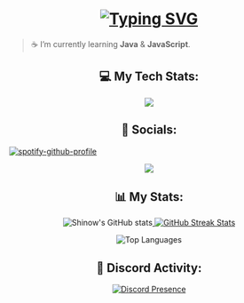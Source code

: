 <h1 align="center">
  <a href="https://git.io/typing-svg">
  <img src="https://readme-typing-svg.demolab.com?font=Fira+Code&pause=1000&color=F7F7F7&center=true&vCenter=true&width=435&lines=Hi+%F0%9F%91%8B%F0%9F%8F%BD%2C+I'm+Shinow" alt="Typing SVG" /></a>
</h1>

> ☕ I’m currently learning **Java** & **JavaScript**.

<div align="center"> 
  <h2>💻 My Tech Stats:</h2>
</div>

<p align="center">
  <a href="https://skillicons.dev">
    <img src="https://skillicons.dev/icons?i=html,css,figma,vscode,github,ps,pr" />
  </a>
</p>

<div align="center"> 
  <h2>🧩 Socials:</h2>
</div>

[![spotify-github-profile](https://spotify-github-profile.kittinanx.com/api/view?uid=31usjd2c4fwkak7r4la5mqxv6tuu&cover_image=true&theme=compact&show_offline=true&background_color=121212&interchange=false)](https://spotify-github-profile.kittinanx.com/api/view?uid=31usjd2c4fwkak7r4la5mqxv6tuu&redirect=true)

<p align="center">
  <a href="https://github.com/kittinan/spotify-github-profile">
    <img src="https://spotify-github-profile.kittinanx.com/api/view?uid=31jqgkwg5v5mqkgk2aks7rhzkdlq&cover_image=true&theme=novatorem&show_offline=false&background_color=000000&interchange=false&bar_color=ffaa00&bar_color_cover=true](https://spotify-github-profile.kittinanx.com/api/view?uid=31usjd2c4fwkak7r4la5mqxv6tuu&cover_image=true&theme=compact&show_offline=true&background_color=121212&interchange=false)](https://spotify-github-profile.kittinanx.com/api/view?uid=31usjd2c4fwkak7r4la5mqxv6tuu&cover_image=true&theme=compact&show_offline=true&background_color=121212&interchange=false)](https://spotify-github-profile.kittinanx.com/api/view?uid=31usjd2c4fwkak7r4la5mqxv6tuu&redirect=true)" />
  </a>
</p>

<div align="center"> 
  <h2>📊 My Stats:</h2>
</div>

<div align="center">
  <a href="https://github.com/anuraghazra/github-readme-stats">
    <img src="https://github-readme-stats.vercel.app/api?username=ItzShinow&theme=dark&show_icons=true" alt="Shinow's GitHub stats" style="display: inline-block;" />
        <img src="https://github-readme-streak-stats.herokuapp.com/?user=ItzShinow&theme=dark&hide_border=false" alt="GitHub Streak Stats" />
  </a>
</div>

<p align="center"> 
  <img src="https://github-readme-stats.vercel.app/api/top-langs/?username=ItzShinow&layout=compact&theme=dark&show_icons=true" alt="Top Languages" style="display: inline-block;" />
</p> 

<div align="center"> 
  <h2>🔮 Discord Activity:</h2>
</div>

<div align="center">
  <a href="https://discord.com/users/572043032585830403">
    <img src="https://lanyard.cnrad.dev/api/572043032585830403" alt="Discord Presence" />
  </a>
</div>


